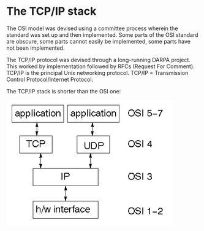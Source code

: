 # The TCP/IP stack

The OSI model was devised using a committee process wherein the standard was set up and then implemented. Some parts of the OSI standard are obscure, some parts cannot easily be implemented, some parts have not been implemented.

The TCP/IP protocol was devised through a long-running DARPA project. This worked by implementation followed by RFCs (Request For Comment). TCP/IP is the principal Unix networking protocol. TCP/IP = Transmission Control Protocol/Internet Protocol.

The TCP/IP stack is shorter than the OSI one: 

![tcp_stack](tcp_stack.gif)